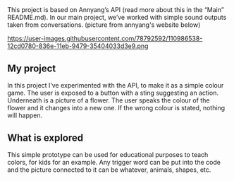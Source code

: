 ## 

This project is based on Annyang’s API (read more about this in the “Main” README.md). In our main project, we’ve worked with simple sound outputs taken from conversations. (picture from annyang's website below)

https://user-images.githubusercontent.com/78792592/110986538-12cd0780-836e-11eb-9479-35404033d3e9.png

## My project

In this project I’ve experimented with the API, to make it as a simple colour game. The user is exposed to a  button with a sting suggesting an action. Underneath is a picture of a flower. The user speaks the colour of the flower and it changes into a new one. If the wrong colour is stated, nothing will happen.   

## What is explored

This simple prototype can be used for educational purposes to teach colors, for kids for an example. Any trigger word can be put into the code and the picture connected to it can be whatever, animals, shapes, etc. 




